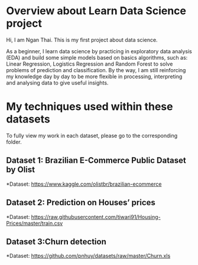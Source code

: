 # Overview about Learn Data Science project

Hi, I am Ngan Thai. This is my first project about data science. 

As a beginner, I learn data science by practicing in exploratory data analysis (EDA) and build some simple models based on basics algorithms, such as: Linear Regression, Logistics Regression and Random Forest to solve problems of prediction and classification. By the way, I am still reinforcing my knowledge day by day to be more flexible in processing, interpreting and analysing data to give useful insights.

# My techniques used within these datasets

To fully view my work in each dataset, please go to the corresponding folder.

## Dataset 1: Brazilian E-Commerce Public Dataset by Olist
*Dataset: https://www.kaggle.com/olistbr/brazilian-ecommerce

## Dataset 2: Prediction on Houses’ prices
*Dataset: https://raw.githubusercontent.com/tiwari91/Housing-Prices/master/train.csv

## Dataset 3:Churn detection
*Dataset: https://github.com/pnhuy/datasets/raw/master/Churn.xls

